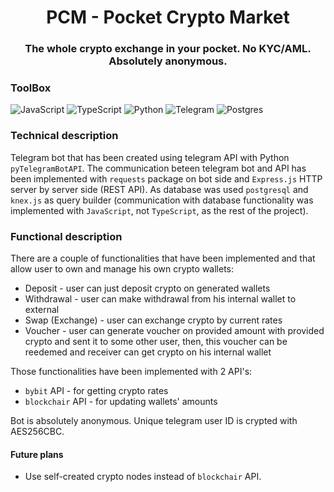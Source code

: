 <h1 align="center">
    PCM - Pocket Crypto Market
</h1>

<h3 align="center">
    The whole crypto exchange in your pocket. No KYC/AML. Absolutely anonymous.
</h3>

### ToolBox
![JavaScript](https://img.shields.io/badge/javascript-%23323330.svg?style=for-the-badge&logo=javascript&logoColor=%23F7DF1E)
![TypeScript](https://img.shields.io/badge/typescript-%23007ACC.svg?style=for-the-badge&logo=typescript&logoColor=white)
![Python](https://img.shields.io/badge/python-3670A0?style=for-the-badge&logo=python&logoColor=ffdd54)
![Telegram](https://img.shields.io/badge/Telegram-2CA5E0?style=for-the-badge&logo=telegram&logoColor=white)
![Postgres](https://img.shields.io/badge/postgres-%23316192.svg?style=for-the-badge&logo=postgresql&logoColor=white)

### Technical description

Telegram bot that has been created using telegram API with Python `pyTelegramBotAPI`. The communication beteen telegram bot and API has been implemented with `requests` package on bot side and `Express.js` HTTP server by server side (REST API). As database was used `postgresql` and `knex.js` as query builder (communication with database functionality was implemented with `JavaScript`, not `TypeScript`, as the rest of the project). 

### Functional description

There are a couple of functionalities that have been implemented and that allow user to own and manage his own crypto wallets:

- Deposit - user can just deposit crypto on generated wallets
- Withdrawal - user can make withdrawal from his internal wallet to external
- Swap (Exchange) - user can exchange crypto by current rates
- Voucher - user can generate voucher on provided amount with provided crypto and sent it to some other user, then, this voucher can be reedemed and receiver can get crypto on his internal wallet

Those functionalities have been implemented with 2 API's:
- `bybit` API - for getting crypto rates
- `blockchair` API - for updating wallets' amounts

Bot is absolutely anonymous. Unique telegram user ID is crypted with AES256CBC.

#### Future plans

- Use self-created crypto nodes instead of `blockchair` API.
